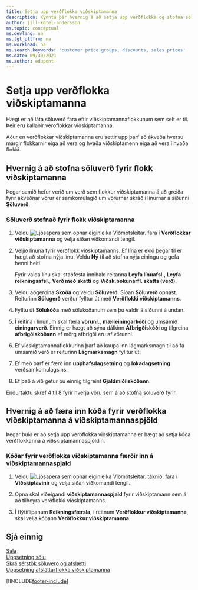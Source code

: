 ```yaml
---
title: Setja upp verðflokka viðskiptamanna
description: Kynntu þér hvernig á að setja upp verðflokka og stofna söluverð fyrir þessa flokka.
author: jill-kotel-andersson
ms.topic: conceptual
ms.devlang: na
ms.tgt_pltfrm: na
ms.workload: na
ms.search.keywords: 'customer price groups, discounts, sales prices'
ms.date: 09/30/2021
ms.author: edupont
---
```


# <a name="set-up-customer-price-groups"></a>Setja upp verðflokka viðskiptamanna
  
Hægt er að láta söluverð fara eftir viðskiptamannaflokkunum sem selt er til. Þeir eru kallaðir verðflokkar viðskiptamanna.

Áður en verðflokkar viðskiptamanna eru settir upp þarf að ákveða hversu margir flokkarnir eiga að vera og hvaða viðskiptamenn eiga að vera í hvaða flokki.  

## <a name="how-to-create-sales-prices-for-a-group-of-customers"></a>Hvernig á að stofna söluverð fyrir flokk viðskiptamanna

Þegar samið hefur verið um verð sem flokkur viðskiptamanna á að greiða fyrir ákveðnar vörur er samkomulagið um vörurnar skráð í línurnar á síðunni **Söluverð**.

### <a name="to-create-sales-prices-for-a-group-of-customers"></a>Söluverð stofnað fyrir flokk viðskiptamanna

1. Veldu ![Ljósapera sem opnar eiginleika Viðmótsleitar.](media/ui-search/search_small.png "Segðu mér hvað þú vilt gera") fara í **Verðflokkar viðskiptamanna** og velja síðan viðkomandi tengil.  

2. Veljið línuna fyrir verðflokk viðskiptamanns. Ef lína er ekki þegar til er hægt að stofna nýja línu. Veldu **Ný** til að stofna nýja einingu og gefa henni heiti.  
    
    Fyrir valda línu skal staðfesta innihald reitanna **Leyfa línuafsl.**, **Leyfa reikningsafsl.**, **Verð með skatti** og **Viðsk.bókunarfl. skatts (verð)**. 
  
3. Veldu aðgerðina **Skoða** og veldu **Söluverð**. Síðan **Söluverð** opnast. Reiturinn **Sölugerð** verður fylltur út með **Verðflokki viðskiptamanns**.  
  
4. Fylltu út **Sölukóða** með sölukóðanum sem þú valdir á síðunni á undan.  
  
5. Í reitina í línunum skal færa **vörunr.**, **mælieiningarkóði** og umsamið **einingarverð**. Einnig er hægt að sýna dálkinn **Afbrigðiskóði** og tilgreina **afbrigðiskóðann** ef mörg afbrigði eru af vörunni.  
  
6. Ef viðskiptamannaflokkurinn þarf að kaupa inn lágmarksmagn til að fá umsamið verð er reiturinn **Lágmarksmagn** fylltur út.  

7. Ef með þarf er færð inn **upphafsdagsetning** og **lokadagsetning** verðsamkomulagsins.  
  
8. Ef það á við getur þú einnig tilgreint **Gjaldmiðilskóðann**.

Endurtaktu skref 4 til 8 fyrir hverja vöru sem á að stofna söluverð fyrir.

## <a name="how-to-enter-customer-price-group-codes-on-customer-cards"></a>Hvernig á að færa inn kóða fyrir verðflokka viðskiptamanna á viðskiptamannaspjöld

Þegar búið er að setja upp verðflokka viðskiptamanna er hægt að setja kóða verðflokkanna á viðskiptamannaspjöldin.

### <a name="to-enter-customer-price-group-codes-on-a-customer-card"></a>Kóðar fyrir verðflokka viðskiptamanna færðir inn á viðskiptamannaspjald

1. Veldu ![Ljósapera sem opnar eiginleika Viðmótsleitar.](media/ui-search/search_small.png "Segðu mér hvað þú vilt gera") táknið, fara í **Viðskiptavinir** og velja síðan viðkomandi tengil.  

2. Opna skal viðeigandi **viðskiptamannaspjald** fyrir viðskiptamann sem á að tilheyra verðflokki viðskiptamanns.  

3. Í flýtiflipanum **Reikningsfærsla**, í reitnum **Verðflokkur viðskiptamanna**, skal velja kóðann **Verðflokkur viðskiptamanna**.  


## <a name="see-also"></a>Sjá einnig

[Sala](sales-manage-sales.md)  
[Uppsetning sölu](sales-setup-sales.md)  
[Skrá sérstök söluverð og afslætti](sales-how-record-sales-price-discount-payment-agreements.md)  
[Uppsetning afsláttarflokka viðskiptamanna](sales-how-to-set-up-customer-discount-groups.md)  

[!INCLUDE[footer-include](includes/footer-banner.md)]
